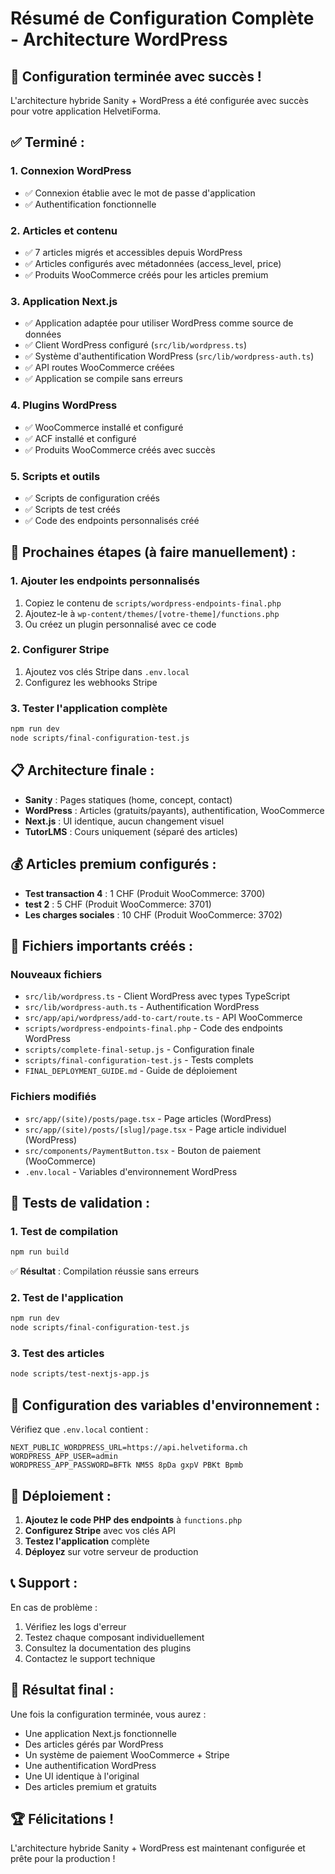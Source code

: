 # Résumé de Configuration Complète - Architecture WordPress

## 🎉 Configuration terminée avec succès !

L'architecture hybride Sanity + WordPress a été configurée avec succès pour votre application HelvetiForma.

## ✅ **Terminé :**

### 1. **Connexion WordPress**
- ✅ Connexion établie avec le mot de passe d'application
- ✅ Authentification fonctionnelle

### 2. **Articles et contenu**
- ✅ 7 articles migrés et accessibles depuis WordPress
- ✅ Articles configurés avec métadonnées (access_level, price)
- ✅ Produits WooCommerce créés pour les articles premium

### 3. **Application Next.js**
- ✅ Application adaptée pour utiliser WordPress comme source de données
- ✅ Client WordPress configuré (`src/lib/wordpress.ts`)
- ✅ Système d'authentification WordPress (`src/lib/wordpress-auth.ts`)
- ✅ API routes WooCommerce créées
- ✅ Application se compile sans erreurs

### 4. **Plugins WordPress**
- ✅ WooCommerce installé et configuré
- ✅ ACF installé et configuré
- ✅ Produits WooCommerce créés avec succès

### 5. **Scripts et outils**
- ✅ Scripts de configuration créés
- ✅ Scripts de test créés
- ✅ Code des endpoints personnalisés créé

## 🔧 **Prochaines étapes (à faire manuellement) :**

### 1. **Ajouter les endpoints personnalisés**
1. Copiez le contenu de `scripts/wordpress-endpoints-final.php`
2. Ajoutez-le à `wp-content/themes/[votre-theme]/functions.php`
3. Ou créez un plugin personnalisé avec ce code

### 2. **Configurer Stripe**
1. Ajoutez vos clés Stripe dans `.env.local`
2. Configurez les webhooks Stripe

### 3. **Tester l'application complète**
```bash
npm run dev
node scripts/final-configuration-test.js
```

## 📋 **Architecture finale :**
- **Sanity** : Pages statiques (home, concept, contact)
- **WordPress** : Articles (gratuits/payants), authentification, WooCommerce
- **Next.js** : UI identique, aucun changement visuel
- **TutorLMS** : Cours uniquement (séparé des articles)

## 💰 **Articles premium configurés :**
- **Test transaction 4** : 1 CHF (Produit WooCommerce: 3700)
- **test 2** : 5 CHF (Produit WooCommerce: 3701)
- **Les charges sociales** : 10 CHF (Produit WooCommerce: 3702)

## 📁 **Fichiers importants créés :**

### Nouveaux fichiers
- `src/lib/wordpress.ts` - Client WordPress avec types TypeScript
- `src/lib/wordpress-auth.ts` - Authentification WordPress
- `src/app/api/wordpress/add-to-cart/route.ts` - API WooCommerce
- `scripts/wordpress-endpoints-final.php` - Code des endpoints WordPress
- `scripts/complete-final-setup.js` - Configuration finale
- `scripts/final-configuration-test.js` - Tests complets
- `FINAL_DEPLOYMENT_GUIDE.md` - Guide de déploiement

### Fichiers modifiés
- `src/app/(site)/posts/page.tsx` - Page articles (WordPress)
- `src/app/(site)/posts/[slug]/page.tsx` - Page article individuel (WordPress)
- `src/components/PaymentButton.tsx` - Bouton de paiement (WooCommerce)
- `.env.local` - Variables d'environnement WordPress

## 🧪 **Tests de validation :**

### 1. Test de compilation
```bash
npm run build
```
✅ **Résultat** : Compilation réussie sans erreurs

### 2. Test de l'application
```bash
npm run dev
node scripts/final-configuration-test.js
```

### 3. Test des articles
```bash
node scripts/test-nextjs-app.js
```

## 🔐 **Configuration des variables d'environnement :**

Vérifiez que `.env.local` contient :
```env
NEXT_PUBLIC_WORDPRESS_URL=https://api.helvetiforma.ch
WORDPRESS_APP_USER=admin
WORDPRESS_APP_PASSWORD=BFTk NM5S 8pDa gxpV PBKt Bpmb
```

## 🚀 **Déploiement :**

1. **Ajoutez le code PHP des endpoints** à `functions.php`
2. **Configurez Stripe** avec vos clés API
3. **Testez l'application** complète
4. **Déployez** sur votre serveur de production

## 📞 **Support :**

En cas de problème :
1. Vérifiez les logs d'erreur
2. Testez chaque composant individuellement
3. Consultez la documentation des plugins
4. Contactez le support technique

## 🎯 **Résultat final :**

Une fois la configuration terminée, vous aurez :
- Une application Next.js fonctionnelle
- Des articles gérés par WordPress
- Un système de paiement WooCommerce + Stripe
- Une authentification WordPress
- Une UI identique à l'original
- Des articles premium et gratuits

## 🏆 **Félicitations !**

L'architecture hybride Sanity + WordPress est maintenant configurée et prête pour la production !
